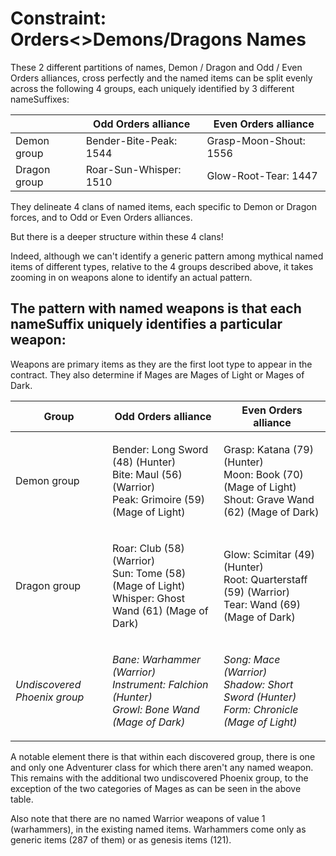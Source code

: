 # Constraint: Orders<>Demons/Dragons Names

These 2 different partitions of names, Demon / Dragon and Odd / Even Orders alliances, cross perfectly and the named items can be split evenly across the following 4 groups, each uniquely identified by 3 different nameSuffixes:

|              | Odd Orders alliance    | Even Orders alliance   |
| ------------ | ---------------------- | ---------------------- |
| Demon group  | Bender-Bite-Peak: 1544 | Grasp-Moon-Shout: 1556 |
| Dragon group | Roar-Sun-Whisper: 1510 | Glow-Root-Tear: 1447   |

They delineate 4 clans of named items, each specific to Demon or Dragon forces, and to Odd or Even Orders alliances.

But there is a deeper structure within these 4 clans!&#x20;

Indeed, although we can't identify a generic pattern among mythical named items of different types, relative to the 4 groups described above, it takes zooming in on weapons alone to identify an actual pattern.&#x20;

## The pattern with named weapons is that each nameSuffix uniquely identifies a particular weapon:

Weapons are primary items as they are the first loot type to appear in the contract. They also determine if Mages are Mages of Light or Mages of Dark.&#x20;

| Group                        | Odd Orders alliance                                                                                                             | Even Orders alliance                                                                                                      |
| ---------------------------- | ------------------------------------------------------------------------------------------------------------------------------- | ------------------------------------------------------------------------------------------------------------------------- |
| Demon group                  | <p>Bender: Long Sword (48) (Hunter)<br>Bite: Maul (56) (Warrior)<br>Peak: Grimoire (59) (Mage of Light)</p>                     | <p>Grasp: Katana (79) (Hunter)<br>Moon: Book (70) (Mage of Light)<br>Shout: Grave Wand (62) (Mage of Dark)</p>            |
| Dragon group                 | <p>Roar: Club (58) (Warrior)<br>Sun: Tome (58) (Mage of Light)<br>Whisper: Ghost Wand (61) (Mage of Dark)</p>                   | <p>Glow: Scimitar (49) (Hunter)<br>Root: Quarterstaff (59) (Warrior)<br>Tear: Wand (69) (Mage of Dark)</p>                |
| _Undiscovered Phoenix group_ | <p><em>Bane: Warhammer (Warrior)</em><br><em>Instrument: Falchion (Hunter)</em><br><em>Growl: Bone Wand (Mage of Dark)</em></p> | <p><em>Song: Mace (Warrior)</em><br><em>Shadow: Short Sword (Hunter)</em><br><em>Form: Chronicle (Mage of Light)</em></p> |

A notable element there is that within each discovered group, there is one and only one Adventurer class for which there aren't any named weapon. This remains with the additional two undiscovered Phoenix group, to the exception of the two categories of Mages as can be seen in the above table.

Also note that there are no named Warrior weapons of value 1 (warhammers), in the existing named items. Warhammers come only as generic items (287 of them) or as genesis items (121).
